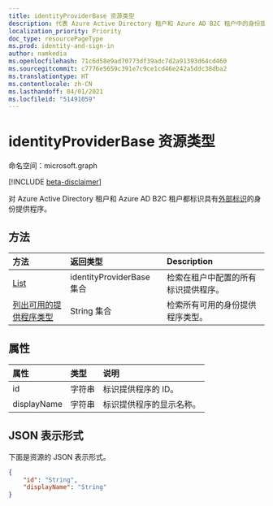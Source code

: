 ```yaml
---
title: identityProviderBase 资源类型
description: 代表 Azure Active Directory 租户和 Azure AD B2C 租户中的身份提供程序。
localization_priority: Priority
doc_type: resourcePageType
ms.prod: identity-and-sign-in
author: namkedia
ms.openlocfilehash: 71c6d58e9ad70773df39adc7d2a91393d64cd460
ms.sourcegitcommit: c7776e5659c391e7c9ce1cd46e242a5ddc38dba2
ms.translationtype: HT
ms.contentlocale: zh-CN
ms.lasthandoff: 04/01/2021
ms.locfileid: "51491059"
---
```

# <a name="identityproviderbase-resource-type"></a>identityProviderBase 资源类型
命名空间：microsoft.graph

[!INCLUDE [beta-disclaimer](../../includes/beta-disclaimer.md)]

对 Azure Active Directory 租户和 Azure AD B2C 租户都标识具有[外部标识](/azure/active-directory/external-identities/)的身份提供程序。

## <a name="methods"></a>方法

| 方法       | 返回类型  |Description|
|:---------------|:--------|:----------|
|[List](../api/identityproviderbase-list.md)|identityProviderBase 集合|检索在租户中配置的所有标识提供程序。|
|[列出可用的提供程序类型](../api/identityproviderbase-list-availableprovidertypes.md)|String 集合|检索所有可用的身份提供程序类型。|

## <a name="properties"></a>属性

|属性|类型|说明|
|:---------------|:--------|:----------|
|id|字符串|标识提供程序的 ID。|
|displayName|字符串|标识提供程序的显示名称。|

## <a name="json-representation"></a>JSON 表示形式

下面是资源的 JSON 表示形式。

<!-- {
  "blockType": "resource",
  "@odata.type": "microsoft.graph.identityProviderBase"
} -->

```json
{
    "id": "String",
    "displayName": "String"
}
```
